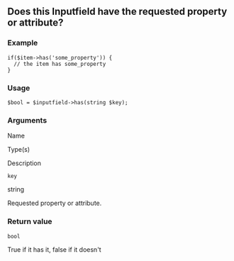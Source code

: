 Does this Inputfield have the requested property or attribute?
--------------------------------------------------------------

### Example

    if($item->has('some_property')) {
      // the item has some_property
    }

### Usage

    $bool = $inputfield->has(string $key);

### Arguments

Name

Type(s)

Description

`key`

string

Requested property or attribute.

### Return value

`bool`

True if it has it, false if it doesn't

